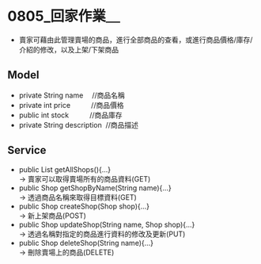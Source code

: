 # 0805_回家作業＿
* 賣家可藉由此管理賣場的商品，進行全部商品的查看，或進行商品價格/庫存/介紹的修改，以及上架/下架商品
##  Model
* private String name&emsp;&nbsp;//商品名稱
* private int price&emsp;&emsp;&emsp;//商品價格
* public int stock&emsp;&emsp;&emsp;//商品庫存   
* private String description &nbsp;//商品描述 

## Service
*  public List<Shop> getAllShops(){...} </br>
-> 賣家可以取得賣場所有的商品資料(GET)
* public Shop getShopByName(String name){...}  </br>
-> 透過商品名稱來取得目標資料(GET)
* public Shop createShop(Shop shop){...}  </br>
-> 新上架商品(POST)
* public Shop updateShop(String name, Shop shop){...}  </br>
-> 透過名稱對指定的商品進行資料的修改及更新(PUT)
* public Shop deleteShop(String name){...}  </br>
-> 刪除賣場上的商品(DELETE)
